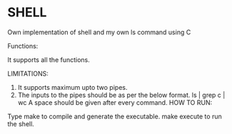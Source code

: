# SHELL
Own implementation of shell and my own ls command using C


Functions:

It supports all the functions.

LIMITATIONS:

1. It supports maximum upto two pipes.
2. The inputs to the pipes should be as per the below format.
ls | grep c | wc
A space should be given after every command.
HOW TO RUN:

Type make to compile and generate the executable.
make execute to run the shell.
